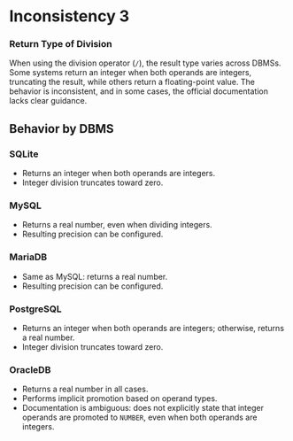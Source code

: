 # Inconsistency 3

### Return Type of Division

When using the division operator (`/`), the result type varies across DBMSs. Some systems return an integer when both operands are integers, truncating the result, while others return a floating-point value. The behavior is inconsistent, and in some cases, the official documentation lacks clear guidance.

## Behavior by DBMS

### SQLite
- Returns an integer when both operands are integers.
- Integer division truncates toward zero.

### MySQL
- Returns a real number, even when dividing integers.
- Resulting precision can be configured.

### MariaDB
- Same as MySQL: returns a real number.
- Resulting precision can be configured.

### PostgreSQL
- Returns an integer when both operands are integers; otherwise, returns a real number.
- Integer division truncates toward zero.

### OracleDB
- Returns a real number in all cases.
- Performs implicit promotion based on operand types.
- Documentation is ambiguous: does not explicitly state that integer operands are promoted to `NUMBER`, even when both operands are integers.